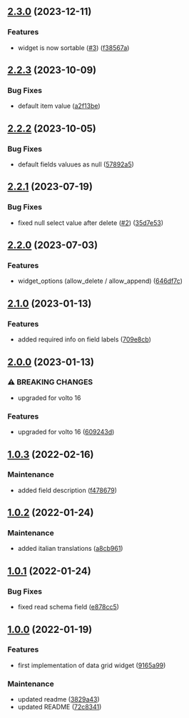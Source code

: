 

## [2.3.0](https://github.com/collective/volto-data-grid-widget/compare/v2.2.3...v2.3.0) (2023-12-11)


### Features

* widget is now sortable ([#3](https://github.com/collective/volto-data-grid-widget/issues/3)) ([f38567a](https://github.com/collective/volto-data-grid-widget/commit/f38567ab807f68da895bd13343391c404e8cda2c))

## [2.2.3](https://github.com/collective/volto-data-grid-widget/compare/v2.2.2...v2.2.3) (2023-10-09)


### Bug Fixes

* default item value ([a2f13be](https://github.com/collective/volto-data-grid-widget/commit/a2f13be831f152b5d88dcc6994269c162298eb78))

## [2.2.2](https://github.com/collective/volto-data-grid-widget/compare/v2.2.1...v2.2.2) (2023-10-05)


### Bug Fixes

* default fields valuues as null ([57892a5](https://github.com/collective/volto-data-grid-widget/commit/57892a52171aa7ebd830f06f6092dbf457297730))

## [2.2.1](https://github.com/collective/volto-data-grid-widget/compare/v2.2.0...v2.2.1) (2023-07-19)


### Bug Fixes

* fixed null select value after delete ([#2](https://github.com/collective/volto-data-grid-widget/issues/2)) ([35d7e53](https://github.com/collective/volto-data-grid-widget/commit/35d7e53195475659211e38318cabf69dfa6fc4ba))

## [2.2.0](https://github.com/collective/volto-data-grid-widget/compare/v2.1.0...v2.2.0) (2023-07-03)


### Features

* widget_options (allow_delete / allow_append) ([646df7c](https://github.com/collective/volto-data-grid-widget/commit/646df7c575e99dadf25562b0aaefca797306453f))

## [2.1.0](https://github.com/collective/volto-data-grid-widget/compare/v2.0.0...v2.1.0) (2023-01-13)


### Features

* added required info on field labels ([709e8cb](https://github.com/collective/volto-data-grid-widget/commit/709e8cb35be3bf3d1628027ca1c76e1818ccf4bb))

## [2.0.0](https://github.com/collective/volto-data-grid-widget/compare/1.0.3...v2.0.0) (2023-01-13)


### ⚠ BREAKING CHANGES

* upgraded for volto 16

### Features

* upgraded for volto 16 ([609243d](https://github.com/collective/volto-data-grid-widget/commit/609243dc609b0d6956b152dff43a4bd8c32d9764))

## [1.0.3](https://github.com/collective/volto-data-grid-widget/compare/1.0.2...1.0.3) (2022-02-16)


### Maintenance

* added field description ([f478679](https://github.com/collective/volto-data-grid-widget/commit/f4786798f20aac93740632464f4c40dbe8f96bad))

## [1.0.2](https://github.com/collective/volto-data-grid-widget/compare/1.0.1...1.0.2) (2022-01-24)


### Maintenance

* added italian translations ([a8cb961](https://github.com/collective/volto-data-grid-widget/commit/a8cb961a2c68c83dd6fa6e60994071db1fd3e13c))

## [1.0.1](https://github.com/collective/volto-data-grid-widget/compare/1.0.0...1.0.1) (2022-01-24)


### Bug Fixes

* fixed read schema field ([e878cc5](https://github.com/collective/volto-data-grid-widget/commit/e878cc57c2d39f224e0c052acd6ef4cd01edb1b3))

## [1.0.0](https://github.com/collective/volto-data-grid-widget/compare/9165a993b96d789ea49d2f621baa4b94258c7af1...1.0.0) (2022-01-19)


### Features

* first implementation of data grid widget ([9165a99](https://github.com/collective/volto-data-grid-widget/commit/9165a993b96d789ea49d2f621baa4b94258c7af1))


### Maintenance

* updated readme ([3829a43](https://github.com/collective/volto-data-grid-widget/commit/3829a43aee2367012cdb9467bf15b48d43542b84))
* updated README ([72c8341](https://github.com/collective/volto-data-grid-widget/commit/72c83412637f576f2b00c64f09d2be3154c21140))